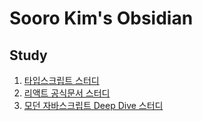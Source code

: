 # Sooro Kim's Obsidian

## Study
1. [타입스크립트 스터디](study/typescript-docs/README)
2. [리액트 공식문서 스터디](study/react-docs/README.md)
3. [모던 자바스크립트 Deep Dive 스터디](<study/모던 자바스크립트 Deep Dive/README.md>)